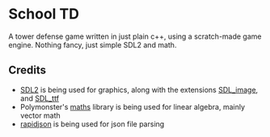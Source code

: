 # School TD

A tower defense game written in just plain c++, using a scratch-made game engine. Nothing fancy, just simple SDL2 and math.

## Credits

- [SDL2](https://github.com/libsdl-org/SDL) is being used for graphics, along with the extensions [SDL_image](https://github.com/libsdl-org/SDL_image), and [SDL_ttf](https://github.com/libsdl-org/SDL_ttf)
- Polymonster's [maths](https://github.com/polymonster/maths) library is being used for linear algebra, mainly vector math
- [rapidjson](https://github.com/Tencent/rapidjson/) is being used for json file parsing
